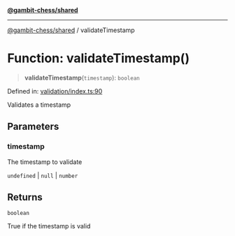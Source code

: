 [**@gambit-chess/shared**](../README.md)

***

[@gambit-chess/shared](../globals.md) / validateTimestamp

# Function: validateTimestamp()

> **validateTimestamp**(`timestamp`): `boolean`

Defined in: [validation/index.ts:90](https://github.com/cango91/gambit-chess/blob/d79bd73a9b1359341cbe89b368f1eb5b66a60564/shared/src/validation/index.ts#L90)

Validates a timestamp

## Parameters

### timestamp

The timestamp to validate

`undefined` | `null` | `number`

## Returns

`boolean`

True if the timestamp is valid
